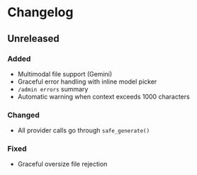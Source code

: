 # Changelog

## Unreleased

### Added
- Multimodal file support (Gemini)
- Graceful error handling with inline model picker
- `/admin errors` summary
- Automatic warning when context exceeds 1000 characters

### Changed
- All provider calls go through `safe_generate()`

### Fixed
- Graceful oversize file rejection
